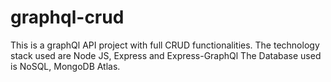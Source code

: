 # graphql-crud

This is a graphQl API project with full CRUD functionalities.
The technology stack used are Node JS, Express and Express-GraphQl
The Database used is NoSQL, MongoDB Atlas.
